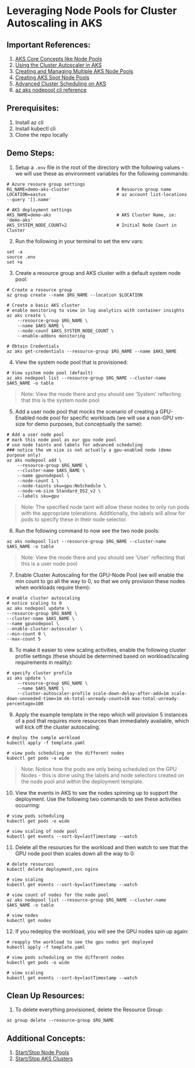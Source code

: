 # Leveraging Node Pools for Cluster Autoscaling in AKS

## Important References:
1. [AKS Core Concepts like Node Pools](https://docs.microsoft.com/en-us/azure/aks/concepts-clusters-workloads)
2. [Using the Cluster Autoscaler in AKS](https://docs.microsoft.com/en-us/azure/aks/cluster-autoscaler)
3. [Creating and Managing Multiple AKS Node Pools](https://docs.microsoft.com/en-us/azure/aks/use-multiple-node-pools)
4. [Creating AKS Spot Node Pools](https://docs.microsoft.com/en-us/azure/aks/spot-node-pool)
5. [Advanced Cluster Scheduling on AKS](https://docs.microsoft.com/en-us/azure/aks/operator-best-practices-advanced-scheduler)
6. [az aks nodepool cli reference](https://docs.microsoft.com/en-us/cli/azure/aks/nodepool?view=azure-cli-latest#az_aks_nodepool_update)

## Prerequisites:
1. Install az cli
2. Install kubectl cli
3. Clone the repo locally

## Demo Steps:

1. Setup a `.env` file in the root of the directory with the following values - we will use these as environment variables for the following commands:

```
# Azure resoure group settings
RG_NAME=demo-aks-cluster                  # Resource group name
LOCATION=eastus                           # az account list-locations --query '[].name'

# AKS deployment settings
AKS_NAME=demo-aks                         # AKS Cluster Name, ie: 'demo-aks'
AKS_SYSTEM_NODE_COUNT=2                   # Initial Node Count in Cluster
```

2. Run the following in your terminal to set the env vars:

```
set -a
source .env
set +a
```

3. Create a resource group and AKS cluster with a default system node pool:

```
# Create a resource group
az group create --name $RG_NAME --location $LOCATION

# Create a basic AKS cluster
# enable monitoring to view in log analytics with container insights
az aks create \
    --resource-group $RG_NAME \
    --name $AKS_NAME \
    --node-count $AKS_SYSTEM_NODE_COUNT \
    --enable-addons monitoring

# Obtain Credentials
az aks get-credentials --resource-group $RG_NAME --name $AKS_NAME
```

4. View the system node pool that is provisioned:

```
# View system node pool (default)
az aks nodepool list --resource-group $RG_NAME --cluster-name $AKS_NAME -o table
```

>Note: View the mode there and you should see 'System' reflecting that this is the system node pool

5. Add a user node pool that mocks the scenario of creating a GPU-Enabled node pool for specific workloads (we will use a non-GPU vm-size for demo purposes, but conceptually the same):

```
# Add a user node pool
# mark this node pool as our gpu node pool
# use node taints and labels for advanced scheduling 
### notice the vm size is not actually a gpu-enabled node (demo purpose only)
az aks nodepool add \
    --resource-group $RG_NAME \
    --cluster-name $AKS_NAME \
    --name gpunodepool \
    --node-count 1 \
    --node-taints sku=gpu:NoSchedule \
    --node-vm-size Standard_DS2_v2 \
    --labels sku=gpu
```

>Note: The specified node taint will allow these nodes to only run pods with the appropriate tolerations. Additionally, the labels will allow for pods to specify these in their node selector.

6. Run the following command to now see the two node pools:

```
az aks nodepool list --resource-group $RG_NAME --cluster-name $AKS_NAME -o table
```

>Note: View the mode there and you should see 'User' reflecting that this is a user node pool

7. Enable Cluster Autoscaling for the GPU-Node Pool (we will enable the min count to go all the way to 0, so that we only provision these nodes when workloads require them):

```
# enable cluster autoscaling
# notice scaling to 0
az aks nodepool update \
--resource-group $RG_NAME \
--cluster-name $AKS_NAME \
--name gpunodepool \
--enable-cluster-autoscaler \
--min-count 0 \
--max-count 5
```

8. To make it easier to view scaling activities, enable the following cluster profile settings (these should be determined based on workload/scaling requirements in reality):

```
# specify cluster profile
az aks update \
    --resource-group $RG_NAME \
    --name $AKS_NAME \
    --cluster-autoscaler-profile scale-down-delay-after-add=1m scale-down-unneeded-time=1m ok-total-unready-count=10 max-total-unready-percentage=100
```

9. Apply the example template in the repo which will provision 5 instances of a pod that requires more resources than immediately available, which will kick off the cluster autoscaling.

```
# deploy the sample workload
kubectl apply -f template.yaml

# view pods scheduling on the different nodes
kubectl get pods -o wide
```

>Note: Notice how the pods are only being scheduled on the GPU Nodes - this is done using the labels and node selectors created on the node pool and within the deployment template.

10. View the events in AKS to see the nodes spinning up to support the deployment. Use the following two commands to see these activities occurring:

```
# view pods scheduling
kubectl get pods -o wide

# view scaling of node pool
kubectl get events --sort-by=lastTimestamp --watch
```

11. Delete all the resources for the workload and then watch to see that the GPU node pool then scales down all the way to 0:

```
# delete resources
kubectl delete deployment,svc nginx

# view scaling
kubectl get events --sort-by=lastTimestamp --watch

# view count of nodes for the node pool
az aks nodepool list --resource-group $RG_NAME --cluster-name $AKS_NAME -o table

# view nodes
kubectl get nodes
```

12. If you redeploy the workload, you will see the GPU nodes spin up again:

```
# reapply the workload to see the gpu nodes get deployed
kubectl apply -f template.yaml

# view pods scheduling on the different nodes
kubectl get pods -o wide

# view scaling
kubectl get events --sort-by=lastTimestamp --watch
```

## Clean Up Resources:
1. To delete everything provisioned, delete the Resource Group:

```
az group delete --resource-group $RG_NAME
```

## Additional Concepts:

1. [Start/Stop Node Pools](https://docs.microsoft.com/en-us/azure/aks/start-stop-nodepools)
2. [Start/Stop AKS Clusters](https://docs.microsoft.com/en-us/azure/aks/start-stop-cluster?tabs=azure-cli)
